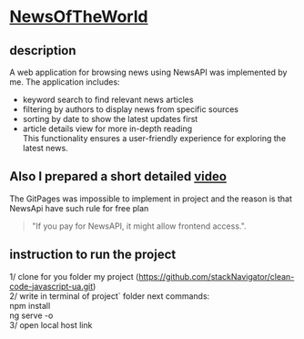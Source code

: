 # [NewsOfTheWorld](https://github.com/alinavovkov/test-task-usense.git)

## description</br>
A web application for browsing news using NewsAPI was implemented by me. The application includes:</br>

- keyword search to find relevant news articles</br>
- filtering by authors to display news from specific sources</br>
- sorting by date to show the latest updates first</br>
- article details view for more in-depth reading</br>
This functionality ensures a user-friendly experience for exploring the latest news. </br>

## Also I prepared a short detailed [video](https://www.loom.com/share/b33407523dd14a1abcda12ae5c17f288?sid=06760eca-298e-4d3b-a615-e5ec25d8ccb4)

The GitPages was impossible to implement in project and the reason is that NewsApi have such rule for free plan 
> "If you pay for NewsAPI, it might allow frontend access.".<br/>

## instruction to run the project<br/>
1/ clone for you folder my project (https://github.com/stackNavigator/clean-code-javascript-ua.git)<br/>
2/ write in terminal of project` folder next commands:<br/>
npm install<br/>
ng serve -o<br/>
3/ open local host link<br/>
